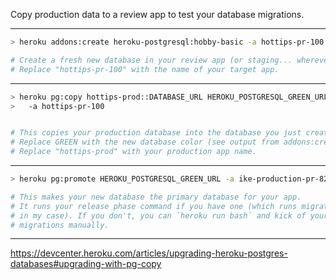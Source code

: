 Copy production data to a review app to test your database migrations.

---

```sh
> heroku addons:create heroku-postgresql:hobby-basic -a hottips-pr-100

# Create a fresh new database in your review app (or staging... wherever).
# Replace "hottips-pr-100" with the name of your target app.
```

---

```sh
> heroku pg:copy hottips-prod::DATABASE_URL HEROKU_POSTGRESQL_GREEN_URL \
>   -a hottips-pr-100


# This copies your production database into the database you just created.
# Replace GREEN with the new database color (see output from addons:create).
# Replace "hottips-prod" with your production app name.
```

---

```sh
> heroku pg:promote HEROKU_POSTGRESQL_GREEN_URL -a ike-production-pr-826

# This makes your new database the primary database for your app.
# It runs your release phase command if you have one (which runs migrations
# in my case). If you don't, you can `heroku run bash` and kick of your
# migrations manually.
```

---

https://devcenter.heroku.com/articles/upgrading-heroku-postgres-databases#upgrading-with-pg-copy
